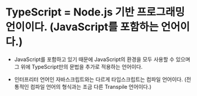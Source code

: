 # TypeScript = Node.js 기반 프로그래밍 언이이다. (JavaScript를 포함하는 언어이다.)

- JavaScript를 포함하고 있기 때문에 JavaScript의 환경을 모두 사용할 수 있으며 그 위에 TypeScript만의 문법을 추가로 적용하는 언어이다.

* 인터프리터 언어인 자바스크립트와는 다르게 타입스크립트는 컴파일 언어이다. (전통적인 컴파일 언어의 형식과는 조금 다른 Transpile 언어이다.)

